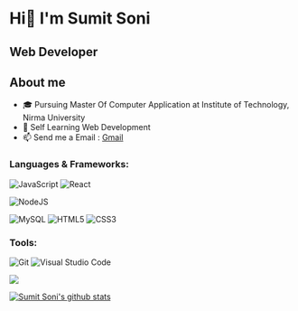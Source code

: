 # Hi👋 I'm Sumit Soni

## Web Developer

## About me

<!-- * :name_badge: My Website: [portfolio](https://dhavalkotak.github.io/portfolio) -->
* :mortar_board: Pursuing Master Of Computer Application at Institute of Technology, Nirma University
* 🌱 Self Learning Web Development
* 📫 Send me a Email : [Gmail](mailto:sonisumitrm@gmail.com)

### Languages & Frameworks:

![JavaScript](https://img.shields.io/badge/javascript-%23323330.svg?style=for-the-badge&logo=javascript&logoColor=%23F7DF1E)
![React](https://img.shields.io/badge/react-%2320232a.svg?style=for-the-badge&logo=react&logoColor=%2361DAFB)
<!-- ![Next JS](https://img.shields.io/badge/Next-black?style=for-the-badge&logo=next.js&logoColor=white) -->
![NodeJS](https://img.shields.io/badge/node.js-6DA55F?style=for-the-badge&logo=node.js&logoColor=white)
<!-- ![Prisma](https://img.shields.io/badge/Prisma-3982CE?style=for-the-badge&logo=Prisma&logoColor=white) -->
<!-- ![Express.js](https://img.shields.io/badge/express.js-%23404d59.svg?style=for-the-badge&logo=express&logoColor=%2361DAFB) -->
![MySQL](https://img.shields.io/badge/mysql-%2300f.svg?style=for-the-badge&logo=mysql&logoColor=white)
![HTML5](https://img.shields.io/badge/html5-%23E34F26.svg?style=for-the-badge&logo=html5&logoColor=white)
![CSS3](https://img.shields.io/badge/css3-%231572B6.svg?style=for-the-badge&logo=css3&logoColor=white)
<!-- ![MUI](https://img.shields.io/badge/MUI-%230081CB.svg?style=for-the-badge&logo=mui&logoColor=white) -->

### Tools:

![Git](https://img.shields.io/badge/git-%23F05033.svg?style=for-the-badge&logo=git&logoColor=white)
![Visual Studio Code](https://img.shields.io/badge/Visual%20Studio%20Code-0078d7.svg?style=for-the-badge&logo=visual-studio-code&logoColor=white)
<!-- ![Figma](https://img.shields.io/badge/figma-%23F24E1E.svg?style=for-the-badge&logo=figma&logoColor=white) -->
<!-- ![Firebase](https://img.shields.io/badge/firebase-%23039BE5.svg?style=for-the-badge&logo=firebase) -->
<!-- ![Postman](https://img.shields.io/badge/Postman-FF6C37?style=for-the-badge&logo=postman&logoColor=white) -->
<!-- ![Notion](https://img.shields.io/badge/Notion-%23000000.svg?style=for-the-badge&logo=notion&logoColor=white) -->


<a href="http://www.github.com/Sumit-Raghukant-Soni"><img src="https://github-readme-streak-stats.herokuapp.com/?user=Sumit-Raghukant-Soni&stroke=ffffff&background=1c1917&ring=0891b2&fire=0891b2&currStreakNum=ffffff&currStreakLabel=0891b2&sideNums=ffffff&sideLabels=ffffff&dates=ffffff&hide_border=true" /></a>


<a href="https://github.com/Sumit-Raghukant-Soni">
 <img align="center" src="https://github-readme-stats.vercel.app/api?username=Sumit-Raghukant-Soni&show_icons=true&theme=radical&line_height=27" alt="Sumit Soni's github stats"/>
</a>
<br><br>


<!---
- 👋 Hi, I’m @Sumit-Raghukant-Soni
- 👀 I’m interested in ...
- 🌱 I’m currently learning ...
- 💞️ I’m looking to collaborate on ...
- 📫 How to reach me ...

Sumit-Raghukant-Soni/Sumit-Raghukant-Soni is a ✨ special ✨ repository because its `README.md` (this file) appears on your GitHub profile.
You can click the Preview link to take a look at your changes.
--->
